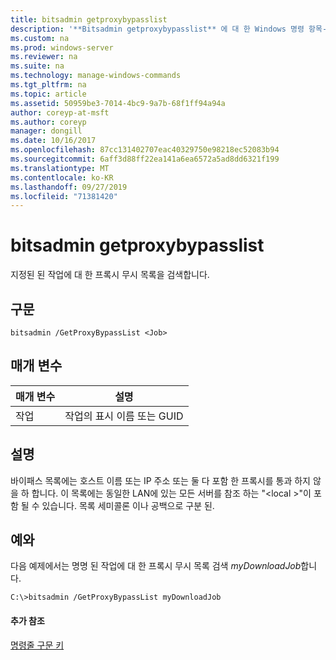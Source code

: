 ```yaml
---
title: bitsadmin getproxybypasslist
description: '**Bitsadmin getproxybypasslist** 에 대 한 Windows 명령 항목-지정 된 작업에 대 한 프록시 무시 목록을 검색 합니다.'
ms.custom: na
ms.prod: windows-server
ms.reviewer: na
ms.suite: na
ms.technology: manage-windows-commands
ms.tgt_pltfrm: na
ms.topic: article
ms.assetid: 50959be3-7014-4bc9-9a7b-68f1ff94a94a
author: coreyp-at-msft
ms.author: coreyp
manager: dongill
ms.date: 10/16/2017
ms.openlocfilehash: 87cc131402707eac40329750e98218ec52083b94
ms.sourcegitcommit: 6aff3d88ff22ea141a6ea6572a5ad8dd6321f199
ms.translationtype: MT
ms.contentlocale: ko-KR
ms.lasthandoff: 09/27/2019
ms.locfileid: "71381420"
---
```

# <a name="bitsadmin-getproxybypasslist"></a>bitsadmin getproxybypasslist

지정된 된 작업에 대 한 프록시 무시 목록을 검색합니다.

## <a name="syntax"></a>구문

```
bitsadmin /GetProxyBypassList <Job>
```

## <a name="parameters"></a>매개 변수

|매개 변수|설명|
|---------|-----------|
|작업|작업의 표시 이름 또는 GUID|

## <a name="remarks"></a>설명

바이패스 목록에는 호스트 이름 또는 IP 주소 또는 둘 다 포함 한 프록시를 통과 하지 않을 하 합니다. 이 목록에는 동일한 LAN에 있는 모든 서버를 참조 하는 "\<local >"이 포함 될 수 있습니다. 목록 세미콜론 이나 공백으로 구분 된.

## <a name="BKMK_examples"></a>예와

다음 예제에서는 명명 된 작업에 대 한 프록시 무시 목록 검색 *myDownloadJob*합니다.
```
C:\>bitsadmin /GetProxyBypassList myDownloadJob
```

#### <a name="additional-references"></a>추가 참조

[명령줄 구문 키](command-line-syntax-key.md)